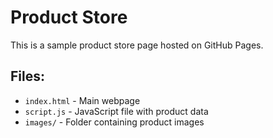 # Product Store

This is a sample product store page hosted on GitHub Pages.

## Files:
- `index.html` - Main webpage
- `script.js` - JavaScript file with product data
- `images/` - Folder containing product images